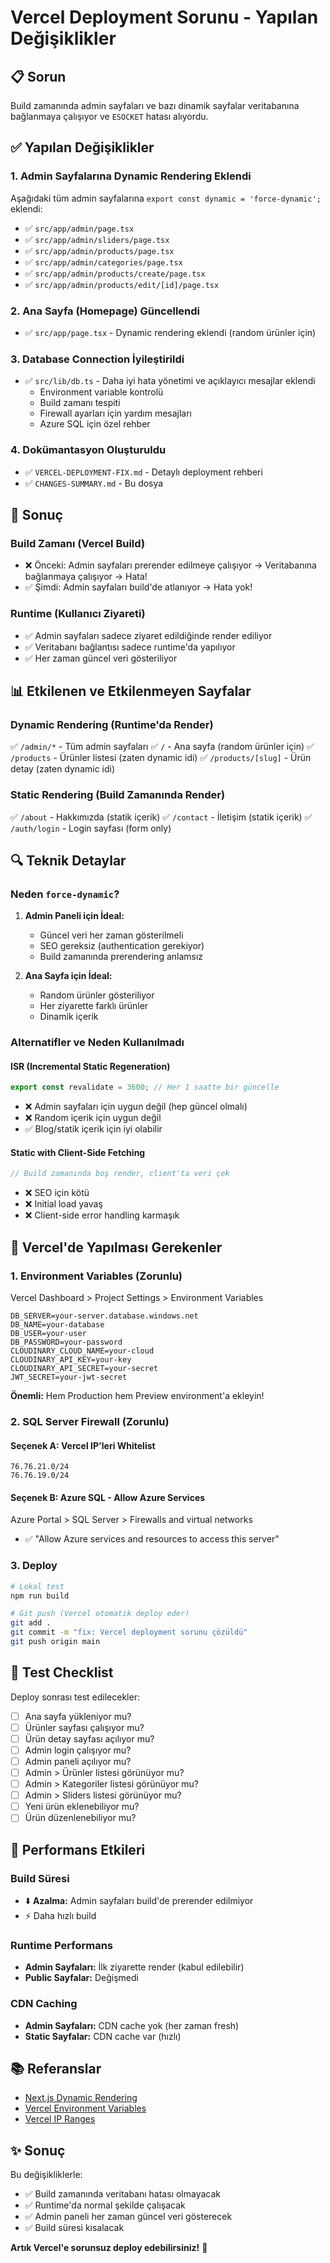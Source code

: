 # Vercel Deployment Sorunu - Yapılan Değişiklikler

## 📋 Sorun
Build zamanında admin sayfaları ve bazı dinamik sayfalar veritabanına bağlanmaya çalışıyor ve `ESOCKET` hatası alıyordu.

## ✅ Yapılan Değişiklikler

### 1. Admin Sayfalarına Dynamic Rendering Eklendi

Aşağıdaki tüm admin sayfalarına `export const dynamic = 'force-dynamic';` eklendi:

- ✅ `src/app/admin/page.tsx`
- ✅ `src/app/admin/sliders/page.tsx`
- ✅ `src/app/admin/products/page.tsx`
- ✅ `src/app/admin/categories/page.tsx`
- ✅ `src/app/admin/products/create/page.tsx`
- ✅ `src/app/admin/products/edit/[id]/page.tsx`

### 2. Ana Sayfa (Homepage) Güncellendi

- ✅ `src/app/page.tsx` - Dynamic rendering eklendi (random ürünler için)

### 3. Database Connection İyileştirildi

- ✅ `src/lib/db.ts` - Daha iyi hata yönetimi ve açıklayıcı mesajlar eklendi
  - Environment variable kontrolü
  - Build zamanı tespiti
  - Firewall ayarları için yardım mesajları
  - Azure SQL için özel rehber

### 4. Dokümantasyon Oluşturuldu

- ✅ `VERCEL-DEPLOYMENT-FIX.md` - Detaylı deployment rehberi
- ✅ `CHANGES-SUMMARY.md` - Bu dosya

## 🚀 Sonuç

### Build Zamanı (Vercel Build)
- ❌ Önceki: Admin sayfaları prerender edilmeye çalışıyor → Veritabanına bağlanmaya çalışıyor → Hata!
- ✅ Şimdi: Admin sayfaları build'de atlanıyor → Hata yok!

### Runtime (Kullanıcı Ziyareti)
- ✅ Admin sayfaları sadece ziyaret edildiğinde render ediliyor
- ✅ Veritabanı bağlantısı sadece runtime'da yapılıyor
- ✅ Her zaman güncel veri gösteriliyor

## 📊 Etkilenen ve Etkilenmeyen Sayfalar

### Dynamic Rendering (Runtime'da Render)
✅ `/admin/*` - Tüm admin sayfaları
✅ `/` - Ana sayfa (random ürünler için)
✅ `/products` - Ürünler listesi (zaten dynamic idi)
✅ `/products/[slug]` - Ürün detay (zaten dynamic idi)

### Static Rendering (Build Zamanında Render)
✅ `/about` - Hakkımızda (statik içerik)
✅ `/contact` - İletişim (statik içerik)
✅ `/auth/login` - Login sayfası (form only)

## 🔍 Teknik Detaylar

### Neden `force-dynamic`?

1. **Admin Paneli için İdeal:**
   - Güncel veri her zaman gösterilmeli
   - SEO gereksiz (authentication gerekiyor)
   - Build zamanında prerendering anlamsız

2. **Ana Sayfa için İdeal:**
   - Random ürünler gösteriliyor
   - Her ziyarette farklı ürünler
   - Dinamik içerik

### Alternatifler ve Neden Kullanılmadı

#### ISR (Incremental Static Regeneration)
```typescript
export const revalidate = 3600; // Her 1 saatte bir güncelle
```
- ❌ Admin sayfaları için uygun değil (hep güncel olmalı)
- ❌ Random içerik için uygun değil
- ✅ Blog/statik içerik için iyi olabilir

#### Static with Client-Side Fetching
```typescript
// Build zamanında boş render, client'ta veri çek
```
- ❌ SEO için kötü
- ❌ Initial load yavaş
- ❌ Client-side error handling karmaşık

## 📝 Vercel'de Yapılması Gerekenler

### 1. Environment Variables (Zorunlu)
Vercel Dashboard > Project Settings > Environment Variables

```env
DB_SERVER=your-server.database.windows.net
DB_NAME=your-database
DB_USER=your-user
DB_PASSWORD=your-password
CLOUDINARY_CLOUD_NAME=your-cloud
CLOUDINARY_API_KEY=your-key
CLOUDINARY_API_SECRET=your-secret
JWT_SECRET=your-jwt-secret
```

**Önemli:** Hem Production hem Preview environment'a ekleyin!

### 2. SQL Server Firewall (Zorunlu)

#### Seçenek A: Vercel IP'leri Whitelist
```
76.76.21.0/24
76.76.19.0/24
```

#### Seçenek B: Azure SQL - Allow Azure Services
Azure Portal > SQL Server > Firewalls and virtual networks
- ✅ "Allow Azure services and resources to access this server"

### 3. Deploy
```bash
# Lokal test
npm run build

# Git push (Vercel otomatik deploy eder)
git add .
git commit -m "fix: Vercel deployment sorunu çözüldü"
git push origin main
```

## 🧪 Test Checklist

Deploy sonrası test edilecekler:

- [ ] Ana sayfa yükleniyor mu?
- [ ] Ürünler sayfası çalışıyor mu?
- [ ] Ürün detay sayfası açılıyor mu?
- [ ] Admin login çalışıyor mu?
- [ ] Admin paneli açılıyor mu?
- [ ] Admin > Ürünler listesi görünüyor mu?
- [ ] Admin > Kategoriler listesi görünüyor mu?
- [ ] Admin > Sliders listesi görünüyor mu?
- [ ] Yeni ürün eklenebiliyor mu?
- [ ] Ürün düzenlenebiliyor mu?

## 🎯 Performans Etkileri

### Build Süresi
- ⬇️ **Azalma:** Admin sayfaları build'de prerender edilmiyor
- ⚡ Daha hızlı build

### Runtime Performans
- **Admin Sayfaları:** İlk ziyarette render (kabul edilebilir)
- **Public Sayfalar:** Değişmedi

### CDN Caching
- **Admin Sayfaları:** CDN cache yok (her zaman fresh)
- **Static Sayfalar:** CDN cache var (hızlı)

## 📚 Referanslar

- [Next.js Dynamic Rendering](https://nextjs.org/docs/app/building-your-application/rendering/server-components#dynamic-rendering)
- [Vercel Environment Variables](https://vercel.com/docs/concepts/projects/environment-variables)
- [Vercel IP Ranges](https://vercel.com/docs/concepts/edge-network/regions)

## ✨ Sonuç

Bu değişikliklerle:
- ✅ Build zamanında veritabanı hatası olmayacak
- ✅ Runtime'da normal şekilde çalışacak
- ✅ Admin paneli her zaman güncel veri gösterecek
- ✅ Build süresi kısalacak

**Artık Vercel'e sorunsuz deploy edebilirsiniz!** 🚀

